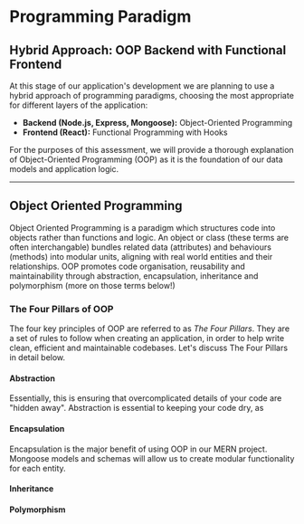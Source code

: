 # Programming Paradigm

## Hybrid Approach: OOP Backend with Functional Frontend

At this stage of our application's development we are planning to use a hybrid approach of programming paradigms, choosing the most appropriate for different layers of the application:

- **Backend (Node.js, Express, Mongoose):** Object-Oriented Programming
- **Frontend (React):** Functional Programming with Hooks

For the purposes of this assessment, we will provide a thorough explanation of Object-Oriented Programming (OOP) as it is the foundation of our data models and application logic.

---

## Object Oriented Programming

Object Oriented Programming is a paradigm which structures code into objects rather than functions and logic. An object or class (these terms are often interchangable) bundles related data (attributes) and behaviours (methods) into modular units, aligning with real world entities and their relationships. OOP promotes code organisation, reusability and maintainability through abstraction, encapsulation, inheritance and polymorphism (more on those terms below!)

### The Four Pillars of OOP

The four key principles of OOP are referred to as _The Four Pillars_. They are a set of rules to follow when creating an application, in order to help write clean, efficient and maintainable codebases. Let's discuss The Four Pillars in detail below.

#### Abstraction

Essentially, this is ensuring that overcomplicated details of your code are "hidden away". Abstraction is essential to keeping your code dry, as

#### Encapsulation

Encapsulation is the major benefit of using OOP in our MERN project. Mongoose models and schemas will allow us to create modular functionality for each entity.

#### Inheritance

#### Polymorphism

